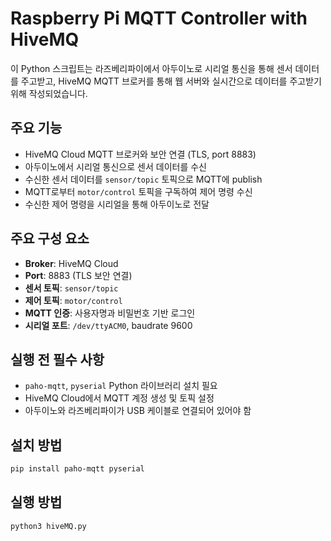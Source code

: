 # Raspberry Pi MQTT Controller with HiveMQ

이 Python 스크립트는 라즈베리파이에서 아두이노로 시리얼 통신을 통해 센서 데이터를 주고받고, HiveMQ MQTT 브로커를 통해 웹 서버와 실시간으로 데이터를 주고받기 위해 작성되었습니다.

## 주요 기능

- HiveMQ Cloud MQTT 브로커와 보안 연결 (TLS, port 8883)
- 아두이노에서 시리얼 통신으로 센서 데이터를 수신
- 수신한 센서 데이터를 `sensor/topic` 토픽으로 MQTT에 publish
- MQTT로부터 `motor/control` 토픽을 구독하여 제어 명령 수신
- 수신한 제어 명령을 시리얼을 통해 아두이노로 전달

## 주요 구성 요소

- **Broker**: HiveMQ Cloud
- **Port**: 8883 (TLS 보안 연결)
- **센서 토픽**: `sensor/topic`
- **제어 토픽**: `motor/control`
- **MQTT 인증**: 사용자명과 비밀번호 기반 로그인
- **시리얼 포트**: `/dev/ttyACM0`, baudrate 9600

## 실행 전 필수 사항

- `paho-mqtt`, `pyserial` Python 라이브러리 설치 필요
- HiveMQ Cloud에서 MQTT 계정 생성 및 토픽 설정
- 아두이노와 라즈베리파이가 USB 케이블로 연결되어 있어야 함

## 설치 방법

```bash
pip install paho-mqtt pyserial
```

## 실행 방법

```bash
python3 hiveMQ.py
```

